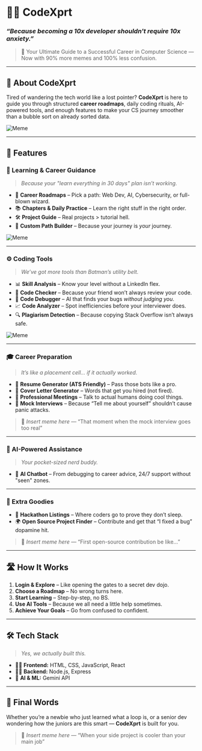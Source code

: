 # 👨‍💻 CodeXprt

### *“Because becoming a 10x developer shouldn't require 10x anxiety.”*

> 🚀 Your Ultimate Guide to a Successful Career in Computer Science — Now with 90% more memes and 100% less confusion.

---

## 🎯 About CodeXprt

Tired of wandering the tech world like a lost pointer?
**CodeXprt** is here to guide you through structured **career roadmaps**, daily coding rituals, AI-powered tools, and enough features to make your CS journey smoother than a bubble sort on already sorted data.

![Meme](https://i.imgflip.com/9ww1cp.jpg)

---

## 🌟 Features

### 🧭 Learning & Career Guidance

> *Because your "learn everything in 30 days" plan isn’t working.*

* 📌 **Career Roadmaps** – Pick a path: Web Dev, AI, Cybersecurity, or full-blown wizard.
* 📚 **Chapters & Daily Practice** – Learn the right stuff in the right order.
* 🛠 **Project Guide** – Real projects > tutorial hell.
* 🧩 **Custom Path Builder** – Because your journey is *your* journey.

![Meme](https://i.imgflip.com/9ww28d.jpg)

---

### ⚙️ Coding Tools

> *We’ve got more tools than Batman’s utility belt.*

* 📊 **Skill Analysis** – Know your level without a LinkedIn flex.
* 🧠 **Code Checker** – Because your friend won’t always review your code.
* 🐞 **Code Debugger** – AI that finds your bugs *without judging you*.
* 📈 **Code Analyzer** – Spot inefficiencies before your interviewer does.
* 🔍 **Plagiarism Detection** – Because copying Stack Overflow isn’t always safe.

![Meme](https://i.imgflip.com/i/9ww2ka)

---

### 🎓 Career Preparation

> *It’s like a placement cell… if it actually worked.*

* 📄 **Resume Generator (ATS Friendly)** – Pass those bots like a pro.
* 📝 **Cover Letter Generator** – Words that get you hired (not fired).
* 💼 **Professional Meetings** – Talk to actual humans doing cool things.
* 🎤 **Mock Interviews** – Because “Tell me about yourself” shouldn’t cause panic attacks.

> 🎯 *Insert meme here* — “That moment when the mock interview goes too real”

---

### 🧠 AI-Powered Assistance

> *Your pocket-sized nerd buddy.*

* 💬 **AI Chatbot** – From debugging to career advice, 24/7 support without "seen" zones.

---

### 🎉 Extra Goodies

* 🏁 **Hackathon Listings** – Where coders go to prove they don’t sleep.
* 🌍 **Open Source Project Finder** – Contribute and get that “I fixed a bug” dopamine hit.

> 🥳 *Insert meme here* — “First open-source contribution be like…”

---

## 🛣️ How It Works

1. **Login & Explore** – Like opening the gates to a secret dev dojo.
2. **Choose a Roadmap** – No wrong turns here.
3. **Start Learning** – Step-by-step, no BS.
4. **Use AI Tools** – Because we all need a little help sometimes.
5. **Achieve Your Goals** – Go from confused to confident.

---

## 🛠 Tech Stack

> *Yes, we actually built this.*

* 🧑‍🎨 **Frontend:** HTML, CSS, JavaScript, React
* 🧑‍🍳 **Backend:** Node.js, Express
* 🤖 **AI & ML:** Gemini API

---

## 🧢 Final Words

Whether you’re a newbie who just learned what a loop is, or a senior dev wondering how the juniors are this smart — **CodeXprt** is built for you.

> 💬 *Insert meme here* — “When your side project is cooler than your main job”
